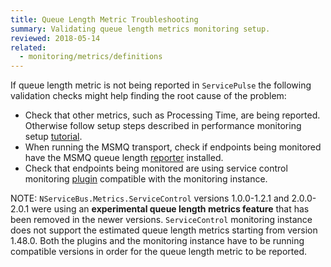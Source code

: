 ```yaml
---
title: Queue Length Metric Troubleshooting
summary: Validating queue length metrics monitoring setup.
reviewed: 2018-05-14
related:
  - monitoring/metrics/definitions
---
```


If queue length metric is not being reported in `ServicePulse` the following validation checks might help finding the root cause of the problem:

* Check that other metrics, such as Processing Time, are being reported. Otherwise follow setup steps described in performance monitoring setup [tutorial](/tutorials/monitoring-setup/).
* When running the MSMQ transport, check if endpoints being monitored have the MSMQ queue length [reporter](/monitoring/metrics/msmq-queue-length.md) installed.
* Check that endpoints being monitored are using service control monitoring [plugin](/monitoring/metrics/install-plugin.md) compatible with the monitoring instance. 

NOTE: `NServiceBus.Metrics.ServiceControl` versions 1.0.0-1.2.1 and 2.0.0-2.0.1 were using an **experimental queue length metrics feature** that has been removed in the newer versions. `ServiceControl` monitoring instance does not support the estimated queue length metrics starting from version 1.48.0. Both the plugins and the monitoring instance have to be running compatible versions in order for the queue length metric to be reported. 
